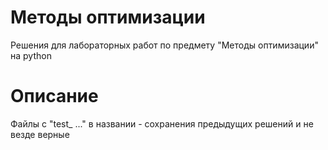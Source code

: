 # Методы оптимизации

Решения для лабораторных работ по предмету "Методы оптимизации" на python


# Описание

Файлы с "test_ ..." в названии - сохранения предыдущих решений и не везде верные
